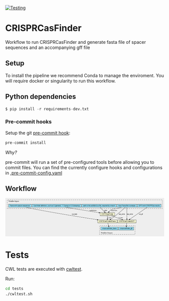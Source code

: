 [![Testing](https://github.com/EBI-Metagenomics/crispr_template/actions/workflows/test.yml/badge.svg)](https://github.com/EBI-Metagenomics/crispr_template/actions/workflows/test.yml)

# CRISPRCasFinder

Workflow to run CRISPRCasFinder and generate fasta file of spacer sequences and an accompanying gff file

## Setup

To install the pipeline we recommend Conda to manage the enviroment. You will require docker or singularity to run 
this workflow.

## Python dependencies

```python
$ pip install -r requirements-dev.txt
```

### Pre-commit hooks

Setup the git [pre-commit hook](https://pre-commit.com/):

```bash
pre-commit install
```

*Why?*

pre-commit will run a set of pre-configured tools before allowing you to commit files. You can find the currently configure hooks and configurations in [.pre-commit-config.yaml](./.pre-commit-config.yaml)

## Workflow

![Diagram](pipeline.png)
# Tests

CWL tests are executed with [cwltest](https://github.com/common-workflow-language/cwltest).

Run:
```bash
cd tests
./cwltest.sh
```